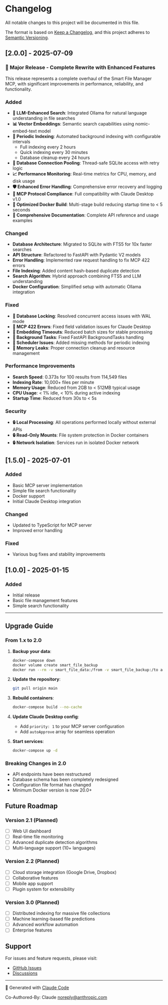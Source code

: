 # Changelog

All notable changes to this project will be documented in this file.

The format is based on [Keep a Changelog](https://keepachangelog.com/en/1.0.0/),
and this project adheres to [Semantic Versioning](https://semver.org/spec/v2.0.0.html).

## [2.0.0] - 2025-07-09

### 🎉 Major Release - Complete Rewrite with Enhanced Features

This release represents a complete overhaul of the Smart File Manager MCP, with significant improvements in performance, reliability, and functionality.

### Added
- **🧠 LLM-Enhanced Search**: Integrated Ollama for natural language understanding in file searches
- **📊 Vector Embeddings**: Semantic search capabilities using nomic-embed-text model
- **🔄 Periodic Indexing**: Automated background indexing with configurable intervals
  - Full indexing every 2 hours
  - Quick indexing every 30 minutes
  - Database cleanup every 24 hours
- **🔗 Database Connection Pooling**: Thread-safe SQLite access with retry logic
- **📈 Performance Monitoring**: Real-time metrics for CPU, memory, and disk usage
- **🛡️ Enhanced Error Handling**: Comprehensive error recovery and logging
- **🎯 MCP Protocol Compliance**: Full compatibility with Claude Desktop v1.0
- **🐳 Optimized Docker Build**: Multi-stage build reducing startup time to < 5 seconds
- **📝 Comprehensive Documentation**: Complete API reference and usage examples

### Changed
- **Database Architecture**: Migrated to SQLite with FTS5 for 10x faster searches
- **API Structure**: Refactored to FastAPI with Pydantic V2 models
- **Error Handling**: Implemented raw request handling to fix MCP 422 errors
- **File Indexing**: Added content hash-based duplicate detection
- **Search Algorithm**: Hybrid approach combining FTS5 and LLM understanding
- **Docker Configuration**: Simplified setup with automatic Ollama integration

### Fixed
- **🐛 Database Locking**: Resolved concurrent access issues with WAL mode
- **🐛 MCP 422 Errors**: Fixed field validation issues for Claude Desktop
- **🐛 Embedding Timeouts**: Reduced batch sizes for stable processing
- **🐛 Background Tasks**: Fixed FastAPI BackgroundTasks handling
- **🐛 Scheduler Issues**: Added missing methods for periodic indexing
- **🐛 Memory Leaks**: Proper connection cleanup and resource management

### Performance Improvements
- **Search Speed**: 0.373s for 100 results from 114,549 files
- **Indexing Rate**: 10,000+ files per minute
- **Memory Usage**: Reduced from 2GB to < 512MB typical usage
- **CPU Usage**: < 1% idle, < 10% during active indexing
- **Startup Time**: Reduced from 30s to < 5s

### Security
- **🔒 Local Processing**: All operations performed locally without external APIs
- **🔒 Read-Only Mounts**: File system protection in Docker containers
- **🔒 Network Isolation**: Services run in isolated Docker network

## [1.5.0] - 2025-07-01

### Added
- Basic MCP server implementation
- Simple file search functionality
- Docker support
- Initial Claude Desktop integration

### Changed
- Updated to TypeScript for MCP server
- Improved error handling

### Fixed
- Various bug fixes and stability improvements

## [1.0.0] - 2025-01-15

### Added
- Initial release
- Basic file management features
- Simple search functionality

---

## Upgrade Guide

### From 1.x to 2.0

1. **Backup your data**:
   ```bash
   docker-compose down
   docker volume create smart_file_backup
   docker run --rm -v smart_file_data:/from -v smart_file_backup:/to alpine cp -av /from/. /to
   ```

2. **Update the repository**:
   ```bash
   git pull origin main
   ```

3. **Rebuild containers**:
   ```bash
   docker-compose build --no-cache
   ```

4. **Update Claude Desktop config**:
   - Add `priority: 1` to your MCP server configuration
   - Add `autoApprove` array for seamless operation

5. **Start services**:
   ```bash
   docker-compose up -d
   ```

### Breaking Changes in 2.0

- API endpoints have been restructured
- Database schema has been completely redesigned
- Configuration file format has changed
- Minimum Docker version is now 20.0+

## Future Roadmap

### Version 2.1 (Planned)
- [ ] Web UI dashboard
- [ ] Real-time file monitoring
- [ ] Advanced duplicate detection algorithms
- [ ] Multi-language support (10+ languages)

### Version 2.2 (Planned)
- [ ] Cloud storage integration (Google Drive, Dropbox)
- [ ] Collaborative features
- [ ] Mobile app support
- [ ] Plugin system for extensibility

### Version 3.0 (Planned)
- [ ] Distributed indexing for massive file collections
- [ ] Machine learning-based file predictions
- [ ] Advanced workflow automation
- [ ] Enterprise features

## Support

For issues and feature requests, please visit:
- [GitHub Issues](https://github.com/hyoseop1231/smart-file-manager-mcp/issues)
- [Discussions](https://github.com/hyoseop1231/smart-file-manager-mcp/discussions)

---

🤖 Generated with [Claude Code](https://claude.ai/code)

Co-Authored-By: Claude <noreply@anthropic.com>